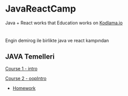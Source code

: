# JavaReactCamp 
Java + React works that Education works on [Kodlama.io](https://www.kodlama.io/) 

# 

Engin demirog ile birlikte java ve react kampından 


##  JAVA Temelleri 

[Course 1 - intro](https://github.com/meryemtnkt/javaCamp/tree/main/intro/src/intro)


[Course 2 - oopIntro](https://github.com/meryemtnkt/javaCamp/tree/main/oopIntro)

 - [Homework](https://github.com/meryemtnkt/javaCamp/tree/main/dayTwoHomeWorkOne/src/dayTwoHomeWorkOne)
